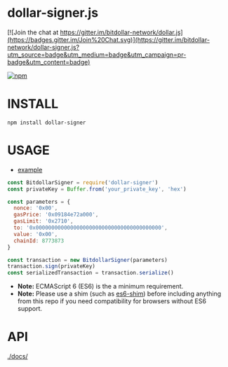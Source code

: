 # dollar-signer.js

[![Join the chat at https://gitter.im/bitdollar-network/dollar.js](https://badges.gitter.im/Join%20Chat.svg)](https://gitter.im/bitdollar-network/dollar-signer.js?utm_source=badge&utm_medium=badge&utm_campaign=pr-badge&utm_content=badge)

[![npm](https://img.shields.io/npm/dm/dollar-signer.svg)](https://www.npmjs.com/package/dollar-signer)

# INSTALL
`npm install dollar-signer`

# USAGE

  - [example](https://github.com/bitdollar-network/dollar-signer.js/)

```javascript
const BitdollarSigner = require('dollar-signer')
const privateKey = Buffer.from('your_private_key', 'hex')

const parameters = {
  nonce: '0x00',
  gasPrice: '0x09184e72a000', 
  gasLimit: '0x2710',
  to: '0x0000000000000000000000000000000000000000', 
  value: '0x00',
  chainId: 8773873
}

const transaction = new BitdollarSigner(parameters)
transaction.sign(privateKey)
const serializedTransaction = transaction.serialize()
```

- **Note:** ECMAScript 6 (ES6) is the a minimum requirement.
- **Note:** Please use a shim (such as [es6-shim](https://github.com/paulmillr/es6-shim)) before including anything from this repo if you need compatibility for browsers without ES6 support.


# API
[./docs/](./docs/index.md)

